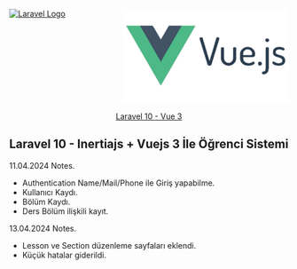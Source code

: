 <div>
    <p style="display: flex; justify-content: space-between;">
        <a href="https://laravel.com" target="_blank"><img src="https://raw.githubusercontent.com/laravel/art/master/logo-lockup/5%20SVG/2%20CMYK/1%20Full%20Color/laravel-logolockup-cmyk-red.svg" width="300" alt="Laravel Logo"></a>
        <a href="https://laravel.com" target="_blank"><img src="/public/logo/vue.png" width="300" alt="Laravel Logo"></a>
    </p>
</div>

<p align="center">
<a href="https://github.com/ErdiTuzun/LaravelOgrenciSistemi">Laravel 10 </a>
<a href="https://github.com/ErdiTuzun/LaravelOgrenciSistemi"></a>
<a href="https://github.com/ErdiTuzun/LaravelOgrenciSistemi">- Vue 3</a>
</p>

## Laravel 10 - Inertiajs + Vuejs 3 İle Öğrenci Sistemi

11.04.2024 Notes.
* Authentication Name/Mail/Phone ile Giriş yapabilme. 
* Kullanıcı Kaydı.
* Bölüm Kaydı.
* Ders Bölüm ilişkili kayıt.

13.04.2024 Notes.
* Lesson ve Section düzenleme sayfaları eklendi.
* Küçük hatalar giderildi.
